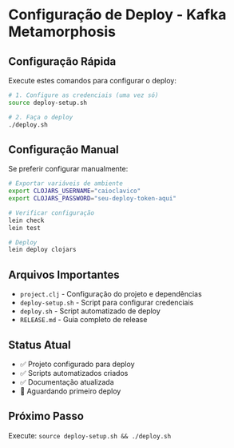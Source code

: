 # Configuração de Deploy - Kafka Metamorphosis

## Configuração Rápida

Execute estes comandos para configurar o deploy:

```bash
# 1. Configure as credenciais (uma vez só)
source deploy-setup.sh

# 2. Faça o deploy
./deploy.sh
```

## Configuração Manual

Se preferir configurar manualmente:

```bash
# Exportar variáveis de ambiente
export CLOJARS_USERNAME="caioclavico"
export CLOJARS_PASSWORD="seu-deploy-token-aqui"

# Verificar configuração
lein check
lein test

# Deploy
lein deploy clojars
```

## Arquivos Importantes

- `project.clj` - Configuração do projeto e dependências
- `deploy-setup.sh` - Script para configurar credenciais
- `deploy.sh` - Script automatizado de deploy
- `RELEASE.md` - Guia completo de release

## Status Atual

- ✅ Projeto configurado para deploy
- ✅ Scripts automatizados criados  
- ✅ Documentação atualizada
- 🔄 Aguardando primeiro deploy

## Próximo Passo

Execute: `source deploy-setup.sh && ./deploy.sh`
